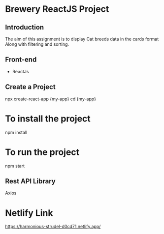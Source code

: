 # Brewery ReactJS Project

## Introduction

The aim of this assignment is to display Cat breeds data in the cards format Along with filtering and sorting.

## Front-end

- ReactJs

## Create a Project

npx create-react-app {my-app}
cd {my-app}

# To install the project

npm install

# To run the project

npm start

## Rest API Library

Axios

# Netlify Link

https://harmonious-strudel-d0cd71.netlify.app/
